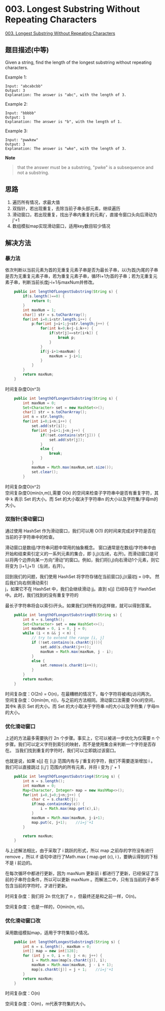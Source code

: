 # 003. Longest Substring Without Repeating Characters
[003. Longest Substring Without Repeating Characters](https://leetcode-cn.com/problems/longest-substring-without-repeating-characters/)

## 题目描述\(中等\)

Given a string, find the length of the longest substring without repeating characters.

Example 1:

```
Input: "abcabcbb"
Output: 3
Explanation: The answer is "abc", with the length of 3.
```

Example 2:

```
Input: "bbbbb"
Output: 1
Explanation: The answer is "b", with the length of 1.
```

Example 3:

```
Input: "pwwkew"
Output: 3
Explanation: The answer is "wke", with the length of 3.
```

**Note**

> that the answer must be a substring, "pwke" is a subsequence and not a substring.

## 思路

1. 遍历所有情况，求最大值
2. 双指针，若出现重复，去除当前子串头部元素，继续遍历
3. 滑动窗口，若出现重复，找出子串内重复的元素j'，直接令窗口头向后滑动为j'+1
4. 数组模拟map实现滑动窗口，适用key数目较少情况 

## 解决方法

### 暴力法

依次判断以当前元素为首的无重复元素子串是否为最长子串，以i为首j为尾的子串是否为无重复元素子串，若为重复元素子串，循环i+1为首的子串；若为无重复元素子串，判断当前长度j-i+1与maxNum并修改。

```java
    public int lengthOfLongestSubstring(String s) {
        if(s.length()==0) {
            return 0;
        }
        int maxNum = 1;
        char[] str = s.toCharArray();
        for(int i=0;i<str.length;i++) {
            p:for(int j=i+1;j<str.length;j++) {
                for(int k=0;k<j-i;k++) {
                    if(str[j]==str[i+k]) {
                        break p;
                    }
                }
                if(j-i+1>maxNum) {
                    maxNum = j-i+1;
                }
            }
        }
        return maxNum;
    }
```

时间复杂度O\(n^3\)

```java
    public int lengthOfLongestSubstring(String s) {
        int maxNum = 0;
        Set<Character> set = new HashSet<>();
        char[] str = s.toCharArray();
        int n = str.length;
        for(int i=0;i<n;i++) {
            set.add(str[i]);
            for(int j=i+1;j<n;j++) {
                if(!set.contains(str[j])) {
                    set.add(str[j]);
                }
                else {
                    break;
                }
            }
            maxNum = Math.max(maxNum,set.size());
            set.clear();
        }
```

时间复杂度O\(n^2\)  
空间复杂度O\(min\(n,m\)\),需要 O\(k\) 的空间来检查子字符串中是否有重复字符，其中 k 表示 Set 的大小。而 Set 的大小取决于字符串n 的大小以及字符集/字母m的大小。

### 双指针\(滑动窗口\)

通过使用 HashSet 作为滑动窗口，我们可以用 O\(1\) 的时间来完成对字符是否在当前的子字符串中的检查。

滑动窗口是数组/字符串问题中常用的抽象概念。 窗口通常是在数组/字符串中由开始和结束索引定义的一系列元素的集合，即 [i,j)\(左闭，右开\)。而滑动窗口是可以将两个边界向某一方向“滑动”的窗口。例如，我们将[i,j)向右滑动1个元素，则它将变为 [i+1,j+1)（左闭，右开）。

回到我们的问题，我们使用 HashSet 将字符存储在当前窗口[i,j)\(最初j = i\)中。 然后我们向右侧滑动索引  
j，如果它不在 HashSet 中，我们会继续滑动 jj。直到 s[j] 已经存在于 HashSet 中。此时，我们找到的没有重复字符的

最长子字符串将会以索引i开头。如果我们对所有的i这样做，就可以得到答案。

```java
    public int lengthOfLongestSubstring03(String s) {
        int n = s.length();
        Set<Character> set = new HashSet<>();
        int maxNum = 0, i = 0, j = 0;
        while (i < n && j < n) {
            // try to extend the range [i, j]
            if (!set.contains(s.charAt(j))){
                set.add(s.charAt(j++));
                maxNum = Math.max(maxNum, j - i);
            }
            else {
                set.remove(s.charAt(i++));
            }
        }
        return maxNum;
    }
```

时间复杂度：O(2n) = O(n)，在最糟糕的情况下，每个字符将被i和j访问两次。  
空间复杂度：O(min(m, n))，与之前的方法相同。滑动窗口法需要 O(k)的空间，其中k 表示 Set 的大小。而 Set 的大小取决于字符串 n的大小以及字符集 / 字母m的大小。

### 优化滑动窗口

上述的方法最多需要执行 2n 个步骤。事实上，它可以被进一步优化为仅需要 n 个步骤。我们可以定义字符到索引的映射，而不是使用集合来判断一个字符是否存在。 当我们找到重复的字符时，我们可以立即跳过该窗口。

也就是说，如果 s[j] 在 [i,j) 范围内有与 j'重复的字符，我们不需要逐渐增加 i 。 我们可以直接跳过 [i,j'] 范围内的所有元素，并将 i 变为 j' + 1

```java
    public int lengthOfLongestSubstring4(String s) {
        int n = s.length();
        int maxNum = 0;
        Map<Character, Integer> map = new HashMap<>();
        for(int i=0,j=0;j<n;j++) {
            char c = s.charAt(j);
            if(map.containsKey(c)) {
                i = Math.max(map.get(c),i);
            }
            maxNum = Math.max(maxNum, j-i+1);
            map.put(c, j+1);    //i=j'+1
        }

        return maxNum;
    }
```

与上述解法相比，由于采取了 i 跳跃的形式，所以 map 之前存的字符没有进行 remove ，所以 if 语句中进行了Math.max \( map.get \(c\), i \)，要确认得到的下标不是 i 前边的。

在每次循环中都进行更新，因为 maxNum 更新前 i 都进行了更新，已经保证了当前的子串符合条件，所以可以更新 maxNum 。而解法二中，只有当当前的子串不包含当前的字符时，才进行更新。

时间复杂度：我们将 2n 优化到了 n ，但最终还是和之前一样，O(n)。

空间复杂度：也是一样的，O(min(m, n))。

### 优化滑动窗口改

采用数组模拟map，适用于字符集较小情况。

```java
    public int lengthOfLongestSubstring5(String s) {
        int n = s.length(), maxNum = 0;
        int[] map = new int[128];
        for (int j = 0, i = 0; j < n; j++) {
            i = Math.max(map[s.charAt(j)], i);
            maxNum = Math.max(maxNum, j - i + 1);
            map[s.charAt(j)] = j + 1;    //i=j'+1
        }
        return maxNum;
    }
```

时间复杂度：O(n)

空间复杂度：O(m)，m代表字符集的大小。

